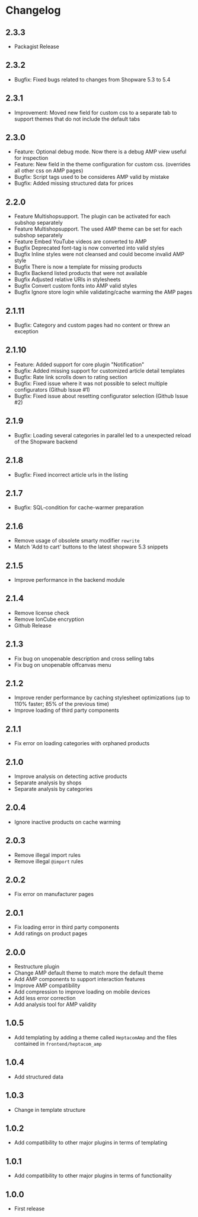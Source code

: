 # Changelog

## 2.3.3

- Packagist Release

## 2.3.2

- Bugfix: Fixed bugs related to changes from Shopware 5.3 to 5.4

## 2.3.1

- Improvement: Moved new field for custom css to a separate tab to support themes that do not include the default tabs

## 2.3.0

- Feature: Optional debug mode. Now there is a debug AMP view useful for inspection
- Feature: New field in the theme configuration for custom css. (overrides all other css on AMP pages)
- Bugfix: Script tags used to be consideres AMP valid by mistake
- Bugfix: Added missing structured data for prices

## 2.2.0

- Feature Multishopsupport. The plugin can be activated for each subshop separately
- Feature Multishopsupport. The used AMP theme can be set for each subshop separately
- Feature Embed YouTube videos are converted to AMP
- Bugfix Deprecated font-tag is now converted into valid styles
- Bugfix Inline styles were not cleansed and could become invalid AMP style
- Bugfix There is now a template for missing products
- Bugfix Backend listed products that were not available
- Bugfix Adjusted relative URIs in stylesheets
- Bugfix Convert custom fonts into AMP valid styles
- Bugfix Ignore store login while validating/cache warming the AMP pages

## 2.1.11

- Bugfix: Category and custom pages had no content or threw an exception

## 2.1.10

- Feature: Added support for core plugin "Notification"
- Bugfix: Added missing support for customized article detail templates
- Bugfix: Rate link scrolls down to rating section
- Bugfix: Fixed issue where it was not possible to select multiple configurators (Github Issue #1)
- Bugfix: Fixed issue about resetting configurator selection (Github Issue #2)

## 2.1.9

- Bugfix: Loading several categories in parallel led to a unexpected reload of the Shopware backend

## 2.1.8

- Bugfix: Fixed incorrect article urls in the listing

## 2.1.7

- Bugfix: SQL-condition for cache-warmer preparation

## 2.1.6

- Remove usage of obsolete smarty modifier `rewrite`
- Match 'Add to cart' buttons to the latest shopware 5.3 snippets

## 2.1.5

- Improve performance in the backend module

## 2.1.4

- Remove license check
- Remove IonCube encryption
- Github Release

## 2.1.3

- Fix bug on unopenable description and cross selling tabs
- Fix bug on unopenable offcanvas menu

## 2.1.2

- Improve render performance by caching stylesheet optimizations (up to 110% faster; 85% of the previous time)
- Improve loading of third party components

## 2.1.1

- Fix error on loading categories with orphaned products

## 2.1.0

- Improve analysis on detecting active products
- Separate analysis by shops
- Separate analysis by categories

## 2.0.4

- Ignore inactive products on cache warming

## 2.0.3

- Remove illegal import rules
- Remove illegal `@import` rules

## 2.0.2

- Fix error on manufacturer pages

## 2.0.1

- Fix loading error in third party components
- Add ratings on product pages

## 2.0.0

- Restructure plugin
- Change AMP default theme to match more the default theme
- Add AMP components to support interaction features
- Improve AMP compatibility
- Add compression to improve loading on mobile devices
- Add less error correction
- Add analysis tool for AMP validity

## 1.0.5

- Add templating by adding a theme called `HeptacomAmp` and the files contained in `frontend/heptacom_amp`

## 1.0.4

- Add structured data

## 1.0.3

- Change in template structure

## 1.0.2

- Add compatibility to other major plugins in terms of templating

## 1.0.1

- Add compatibility to other major plugins in terms of functionality

## 1.0.0

- First release
